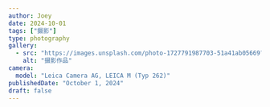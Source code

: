 ```yaml
---
author: Joey
date: 2024-10-01
tags: ["摄影"]
type: photography
gallery:
  - src: "https://images.unsplash.com/photo-1727791987703-51a41ab05669?ixid=M3w4MjA3NjB8MHwxfGFsbHx8fHx8fHx8fDE3NjEyNjE1NzB8&ixlib=rb-4.1.0?ixlib=rb-4.1.0&auto=format&fit=crop&w=1200&q=80"
    alt: "摄影作品"
camera:
  model: "Leica Camera AG, LEICA M (Typ 262)"
publishedDate: "October 1, 2024"
draft: false
---
```

